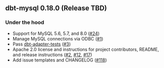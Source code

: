 ## dbt-mysql 0.18.0 (Release TBD)

### Under the hood
- Support for MySQL 5.6, 5.7, and 8.0 ([#24](https://github.com/fishtown-analytics/dbt-mysql/pull/24))
- Manage MySQL connections via ODBC ([#1](https://github.com/fishtown-analytics/dbt-mysql/pull/1))
- Pass [dbt-adapter-tests](https://github.com/fishtown-analytics/dbt-adapter-tests) ([#3](https://github.com/fishtown-analytics/dbt-mysql/pull/3))
- Apache 2.0 license and instructions for project contributors, README, and release instructions ([#2](https://github.com/fishtown-analytics/dbt-mysql/pull/2), [#12](https://github.com/fishtown-analytics/dbt-mysql/pull/12), [#17](https://github.com/fishtown-analytics/dbt-mysql/pull/17))
- Add issue templates and CHANGELOG ([#118](https://github.com/fishtown-analytics/dbt-mysql/pull/118))
